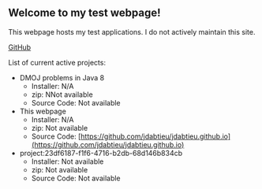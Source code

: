 ## Welcome to my test webpage!

This webpage hosts my test applications. I do not actively maintain this site.

[GitHub](https://github.com/jdabtieu)

List of current active projects:
- DMOJ problems in Java 8
  - Installer: N/A
  - zip: NNot available
  - Source Code: Not available
- This webpage
  - Installer: N/A
  - zip: Not available
  - Source Code: [https://github.com/jdabtieu/jdabtieu.github.io](https://github.com/jdabtieu/jdabtieu.github.io)
- project:23df6187-f1f6-4716-b2db-68d146b834cb
  - Installer: Not available
  - zip: Not available
  - Source Code: Not available
